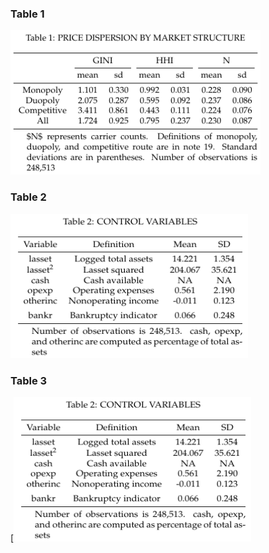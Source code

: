 ### Table 1

[<img src="./Results/Table1.png" title="Table 1" alt="Table 1" width="400.3" height="231"/>](./Table1.R)


### Table 2

[<img src="./Results/Table2.png" title="Table 2" alt="Table 2" width="380.3" height="231"/>](./Table2.R)

### Table 3

[[<img src="./Results/Table2.png" title="Table 2" alt="Table 2" width="380.3" height="231"/>](./Table3.R)